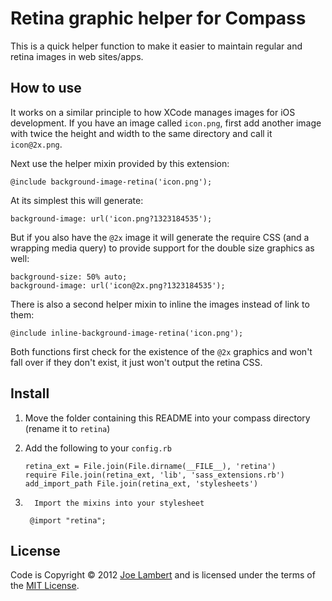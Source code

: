 # Retina graphic helper for Compass

This is a quick helper function to make it easier to maintain regular and retina images in web sites/apps.

## How to use

It works on a similar principle to how XCode manages images for iOS development. If you have an image called `icon.png`, first add another image with twice the height and width to the same directory and call it `icon@2x.png`.

Next use the helper mixin provided by this extension:

    @include background-image-retina('icon.png');

At its simplest this will generate:

    background-image: url('icon.png?1323184535');

But if you also have the `@2x` image it will generate the require CSS (and a wrapping media query) to provide support for the double size graphics as well:

    background-size: 50% auto;
    background-image: url('icon@2x.png?1323184535');

There is also a second helper mixin to inline the images instead of link to them:

    @include inline-background-image-retina('icon.png');

Both functions first check for the existence of the `@2x` graphics and won't fall over if they don't exist, it just won't output the retina CSS.

## Install

1.  Move the folder containing this README into your compass directory (rename it to `retina`)

2.  Add the following to your `config.rb`

        retina_ext = File.join(File.dirname(__FILE__), 'retina')
        require File.join(retina_ext, 'lib', 'sass_extensions.rb')
        add_import_path File.join(retina_ext, 'stylesheets')

3.       Import the mixins into your stylesheet

        @import "retina";

## License

Code is Copyright &copy; 2012 [Joe Lambert](http://www.joelambert.co.uk) and is licensed under the terms of the [MIT License](http://joelambert.mit-license.org/).
